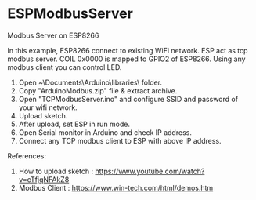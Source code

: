 # ESPModbusServer
Modbus Server on ESP8266

In this example, ESP8266 connect to existing WiFi network.
ESP act as tcp modbus server.
COIL 0x0000 is mapped to GPIO2 of ESP8266.
Using any modbus client you can control LED.

1. Open ~\Documents\Arduino\libraries\ folder.
2. Copy "ArduinoModbus.zip" file & extract archive.
3. Open "TCPModbusServer.ino" and configure SSID and password of your wifi network.
4. Upload sketch.
5. After upload, set ESP in run mode.
6. Open Serial monitor in Arduino and check IP address.
7. Connect any TCP modbus client to ESP with above IP address.

References:
1. How to upload sketch : https://www.youtube.com/watch?v=cTfjqNFAkZ8
2. Modbus Client : https://www.win-tech.com/html/demos.htm
